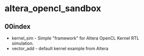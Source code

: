 # altera_opencl_sandbox

## 00index

  - kernel\_sim - Simple "framework" for Altera OpenCL Kernel RTL simulation.
  - vector\_add - default kernel example from Altera
